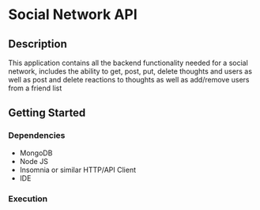 # Social Network API
## Description
This application contains all the backend functionality needed for a social network, includes the ability to get, post, put, delete thoughts and users as well as post and delete reactions to thoughts as well as add/remove users from a friend list

## Getting Started
### Dependencies
* MongoDB
* Node JS
* Insomnia or similar HTTP/API Client 
* IDE 
### Execution